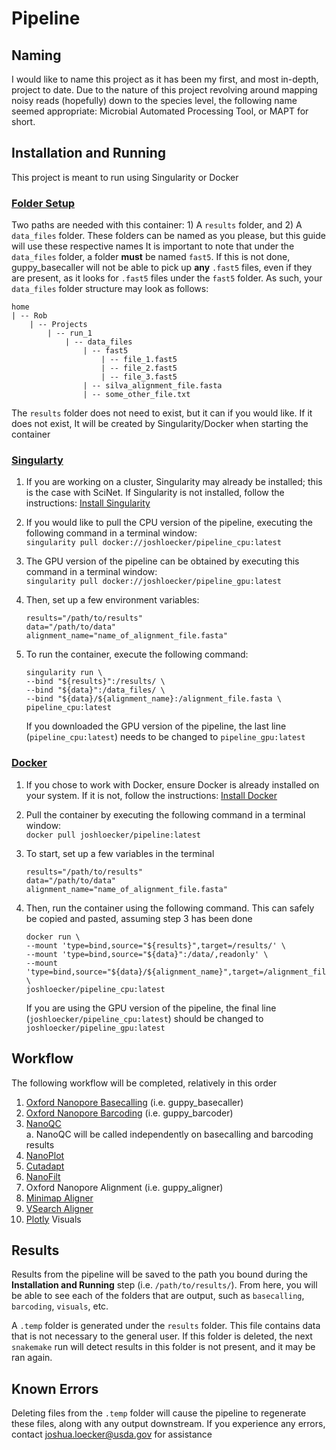 # Pipeline

## Naming
I would like to name this project as it has been my first, and most in-depth, 
project to date. Due to the nature of this project revolving around mapping 
noisy reads (hopefully) down to the species level, the following name seemed 
appropriate: Microbial Automated Processing Tool, or MAPT for short.

## Installation and Running
This project is meant to run using Singularity or Docker
### <ins>Folder Setup</ins>
Two paths are needed with this container: 1) A `results` folder, and 2) A 
`data_files` folder. These folders can be named as you please, but this guide 
will use these respective names
It is important to note that under the `data_files` folder, a folder **must** 
be named `fast5`. If this is not done, guppy_basecaller will not be able to pick up **any** `.fast5` files, even if they are present, as it looks for `.fast5` files under the `fast5` folder. As such, your `data_files` folder structure may look as follows:
<br>
```
home
| -- Rob
    | -- Projects
        | -- run_1
            | -- data_files
                | -- fast5
                    | -- file_1.fast5
                    | -- file_2.fast5
                    | -- file_3.fast5
                | -- silva_alignment_file.fasta
                | -- some_other_file.txt
```
The `results` folder does not need to exist, but it can if you would like. If 
it does not exist, It will be created by Singularity/Docker when starting the 
container
### <ins>Singularty</ins>
1. If you are working on a cluster, Singularity may already be installed; this 
is the case with SciNet. If Singularity is not installed, follow the 
instructions: [Install Singularity](https://singularity.lbl.gov/install-linux)
2. If you would like to pull the CPU version of the pipeline, executing the 
following command in a terminal window:<br>
	`singularity pull docker://joshloecker/pipeline_cpu:latest`
3. The GPU version of the pipeline can be obtained by executing this command in
 a terminal window:<br>
	`singularity pull docker://joshloecker/pipeline_gpu:latest`
4. Then, set up a few environment variables:
    ```
    results="/path/to/results"
    data="/path/to/data"
    alignment_name="name_of_alignment_file.fasta"
    ```
5. To run the container, execute the following command:
    ```
    singularity run \
    --bind "${results}":/results/ \
    --bind "${data}":/data_files/ \
    --bind "${data}/${alignment_name}:/alignment_file.fasta \
    pipeline_cpu:latest
	```
   
    If you downloaded the GPU version of the pipeline, the last line
    (`pipeline_cpu:latest`) needs to be changed to `pipeline_gpu:latest`
   
### <ins>Docker</ins>
1. If you chose to work with Docker, ensure Docker is already installed on your 
system. If it is not, follow the instructions: 
[Install Docker](https://docs.docker.com/get-docker/)
2. Pull the container by executing the following command in a terminal 
window:<br>
	`docker pull joshloecker/pipeline:latest`
3. To start, set up a few variables in the terminal
    ```
    results="/path/to/results"
    data="/path/to/data"
    alignment_name="name_of_alignment_file.fasta"
   ```

4. Then, run the container using the following command. This can safely be copied
and pasted, assuming step 3 has been done
    ```
    docker run \
    --mount 'type=bind,source="${results}",target=/results/' \
    --mount 'type=bind,source="${data}":/data/,readonly' \
    --mount 'type=bind,source="${data}/${alignment_name}",target=/alignment_file.fasta,readonly' \
    joshloecker/pipeline_cpu:latest
    ```
   If you are using the GPU version of the pipeline, the final line 
   (`joshloecker/pipeline_cpu:latest`) should be changed to 
   `joshloecker/pipeline_gpu:latest`

## Workflow
The following workflow will be completed, relatively in this order
1. [Oxford Nanopore Basecalling](https://community.nanoporetech.com/protocols/Guppy-protocol/v/gpb_2003_v1_revt_14dec2018) (i.e. guppy_basecaller)
2. [Oxford Nanopore Barcoding](https://community.nanoporetech.com/protocols/Guppy-protocol/v/gpb_2003_v1_revt_14dec2018) (i.e. guppy_barcoder)
3. [NanoQC](https://github.com/wdecoster/nanoQC)  
    a. NanoQC will be called independently on basecalling and barcoding results
4. [NanoPlot](https://www.google.com/url?sa=t&rct=j&q=&esrc=s&source=web&cd=&cad=rja&uact=8&ved=2ahUKEwiz89ql2cHsAhUjAp0JHUVoCFAQFjAAegQIARAC&url=https%3A%2F%2Fgithub.com%2Fwdecoster%2FNanoPlot&usg=AOvVaw00LEGNovoQzjS5KCUxwD0v)
5. [Cutadapt](https://cutadapt.readthedocs.io/en/stable/)
6. [NanoFilt](https://www.google.com/url?sa=t&rct=j&q=&esrc=s&source=web&cd=&cad=rja&uact=8&ved=2ahUKEwigp9S92cHsAhWSLc0KHYp8C-oQFjAAegQIBBAC&url=https%3A%2F%2Fgithub.com%2Fwdecoster%2Fnanofilt&usg=AOvVaw20npdGb-VRvmFH1SY6-P6C)
7. Oxford Nanopore Alignment (i.e. guppy_aligner)
8. [Minimap Aligner](https://www.google.com/url?sa=t&rct=j&q=&esrc=s&source=web&cd=&cad=rja&uact=8&ved=2ahUKEwjUtqXD2cHsAhVCGM0KHYsKAqcQFjAAegQIARAC&url=https%3A%2F%2Fgithub.com%2Flh3%2Fminimap2&usg=AOvVaw3UvK2vgr0fj_4GS68K8V26)
9. [VSearch Aligner](https://github.com/torognes/vsearch)
10. [Plotly](https://pypi.org/project/plotly/) Visuals

## Results
Results from the pipeline will be saved to the path you bound during the 
**Installation and Running** step (i.e. `/path/to/results/`). From here, you 
will be able to see each of the folders that are output, such as `basecalling`, 
`barcoding`, `visuals`, etc.

A `.temp` folder is generated under the `results` folder. This file contains
data that is not necessary to the general user. If this folder is deleted, the
next `snakemake` run will detect results in this folder is not present, and
it may be ran again.


## Known Errors
Deleting files from the `.temp` folder will cause the pipeline to regenerate 
these files, along with any output downstream.
If you experience any errors, contact joshua.loecker@usda.gov for assistance

<!--stackedit_data:
eyJoaXN0b3J5IjpbOTIyMDg4NzE1XX0=
-->
